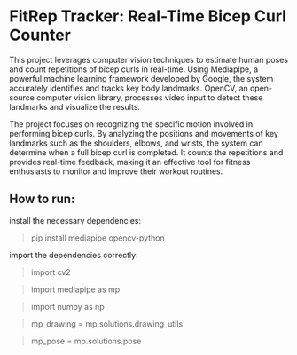 # FitRep Tracker: Real-Time Bicep Curl Counter
This project leverages computer vision techniques to estimate human poses and count repetitions of bicep curls in real-time. 
Using Mediapipe, a powerful machine learning framework developed by Google, the system accurately identifies and tracks key body landmarks. OpenCV, an open-source computer vision library, processes video input to detect these landmarks and visualize the results.

The project focuses on recognizing the specific motion involved in performing bicep curls. By analyzing the positions and movements of key landmarks such as the shoulders, elbows, and wrists, the system can determine when a full bicep curl is completed. It counts the repetitions and provides real-time feedback, making it an effective tool for fitness enthusiasts to monitor and improve their workout routines.

## How to run:
install the necessary dependencies:
>pip install mediapipe opencv-python

import the dependencies correctly:
>import cv2

>import mediapipe as mp

>import numpy as np

>mp_drawing = mp.solutions.drawing_utils

>mp_pose = mp.solutions.pose

